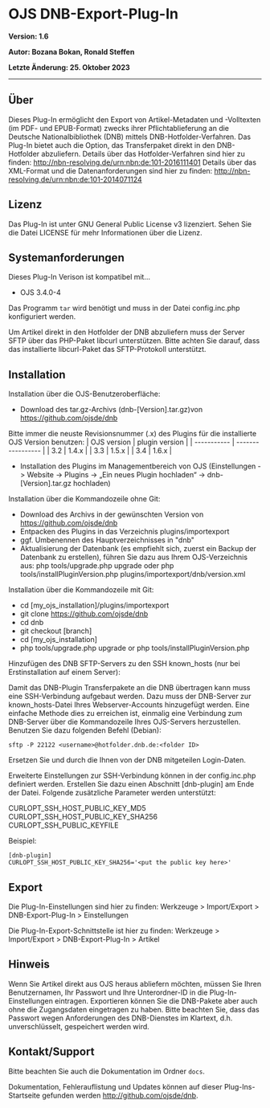 # OJS DNB-Export-Plug-In
**Version: 1.6**

**Autor: Bozana Bokan, Ronald Steffen**

**Letzte Änderung: 25. Oktober 2023**

---

Über
-----
Dieses Plug-In ermöglicht den Export von Artikel-Metadaten und -Volltexten (im PDF- und EPUB-Format) zwecks ihrer Pflichtablieferung an die Deutsche Nationalbibliothek (DNB)
mittels DNB-Hotfolder-Verfahren. Das Plug-In bietet auch die Option, das Transferpaket direkt in den DNB-Hotfolder abzuliefern.
Details über das Hotfolder-Verfahren sind hier zu finden: <http://nbn-resolving.de/urn:nbn:de:101-2016111401>
Details über das XML-Format und die Datenanforderungen sind hier zu finden: <http://nbn-resolving.de/urn:nbn:de:101-2014071124>

Lizenz
-------
Das Plug-In ist unter GNU General Public License v3 lizenziert. Sehen Sie die Datei LICENSE für mehr Informationen über die Lizenz.

Systemanforderungen
-------------------
Dieses Plug-In Verison ist kompatibel mit...
 - OJS 3.4.0-4

Das Programm `tar` wird benötigt und muss in der Datei config.inc.php konfiguriert werden.

Um Artikel direkt in den Hotfolder der DNB abzuliefern muss der Server SFTP über das PHP-Paket libcurl unterstützen. Bitte achten Sie darauf, dass das installierte libcurl-Paket das SFTP-Protokoll unterstützt. 

Installation
------------
Installation über die OJS-Benutzeroberfläche:
 - Download  des tar.gz-Archivs (dnb-[Version].tar.gz)von https://github.com/ojsde/dnb 

  Bitte immer die neuste Revisionsnummer (.x) des Plugins für die installierte OJS Version benutzen:
   | OJS version | plugin version    |
   | ----------- | ----------------- |
   | 3.2         | 1.4.x             |
   | 3.3         | 1.5.x             |
   | 3.4         | 1.6.x             |

 - Installation des Plugins im Managementbereich von OJS (Einstellungen -> Website -> Plugins -> „Ein neues Plugin hochladen“ -> dnb-[Version].tar.gz hochladen)

Installation über die Kommandozeile ohne Git:
 - Download des Archivs in der gewünschten Version von https://github.com/ojsde/dnb
 - Entpacken des Plugins in das Verzeichnis plugins/importexport
 - ggf. Umbenennen des Hauptverzeichnisses in "dnb"
 - Aktualisierung der Datenbank (es empfiehlt sich, zuerst ein Backup der Datenbank zu erstellen),
   führen Sie dazu aus Ihrem OJS-Verzeichnis aus: php tools/upgrade.php upgrade oder
   php tools/installPluginVersion.php plugins/importexport/dnb/version.xml

Installation über die Kommandozeile mit Git:
 - cd [my_ojs_installation]/plugins/importexport
 - git clone https://github.com/ojsde/dnb
 - cd dnb
 - git checkout [branch]
 - cd [my_ojs_installation]
 - php tools/upgrade.php upgrade or php tools/installPluginVersion.php

Hinzufügen des DNB SFTP-Servers zu den SSH known_hosts (nur bei Erstinstallation auf einem Server):

Damit das DNB-Plugin Transferpakete an die DNB übertragen kann muss eine SSH-Verbindung aufgebaut werden. Dazu muss der DNB-Server zur known_hosts-Datei Ihres Webserver-Accounts hinzugefügt werden. Eine einfache Methode dies zu erreichen ist, einmalig eine Verbindung zum DNB-Server über die Kommandozeile Ihres OJS-Servers herzustellen. Benutzen Sie dazu folgenden Befehl (Debian):

`sftp -P 22122 <username>@hotfolder.dnb.de:<folder ID>`

Ersetzen Sie <username> und <folder ID> durch die Ihnen von der DNB mitgeteilen Login-Daten.

Erweiterte Einstellungen zur SSH-Verbindung können in der config.inc.php definiert werden. Erstellen Sie dazu einen Abschnitt [dnb-plugin] am Ende der Datei. Folgende zusätzliche Parameter werden unterstützt:

CURLOPT_SSH_HOST_PUBLIC_KEY_MD5
CURLOPT_SSH_HOST_PUBLIC_KEY_SHA256
CURLOPT_SSH_PUBLIC_KEYFILE

Beispiel:
```
[dnb-plugin]
CURLOPT_SSH_HOST_PUBLIC_KEY_SHA256='<put the public key here>'
```

Export
------------
Die Plug-In-Einstellungen sind hier zu finden:
Werkzeuge > Import/Export > DNB-Export-Plug-In > Einstellungen

Die Plug-In-Export-Schnittstelle ist hier zu finden:
Werkzeuge > Import/Export > DNB-Export-Plug-In > Artikel

Hinweis
---------
Wenn Sie Artikel direkt aus OJS heraus abliefern möchten, müssen Sie Ihren Benutzernamen, Ihr Passwort und Ihre Unterordner-ID in die Plug-In-Einstellungen eintragen.
Exportieren können Sie die DNB-Pakete aber auch ohne die Zugangsdaten eingetragen zu haben.
Bitte beachten Sie, dass das Passwort wegen Anforderungen des DNB-Dienstes im Klartext, d.h. unverschlüsselt, gespeichert werden wird. 

Kontakt/Support
---------------

Bitte beachten Sie auch die Dokumentation im Ordner `docs`.

Dokumentation, Fehlerauflistung und Updates können auf dieser Plug-Ins-Startseite gefunden werden <http://github.com/ojsde/dnb>.

